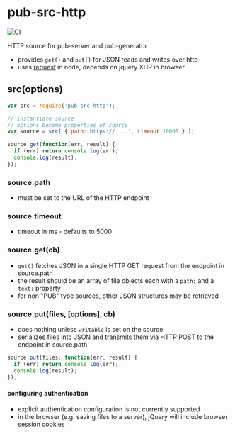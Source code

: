 # pub-src-http
![CI](https://github.com/jldec/pub-src-http/workflows/CI/badge.svg)

HTTP source for pub-server and pub-generator

* provides `get()` and `put()` for JSON reads and writes over http
* uses [request](https://github.com/mikeal/request) in node, depends on jquery XHR in browser

## src(options)

```javascript
var src = require('pub-src-http');

// instantiate source
// options become properties of source
var source = src( { path:'https://....', timeout:10000 } );

source.get(function(err, result) {
  if (err) return console.log(err);
  console.log(result);
});

```
### source.path
- must be set to the URL of the HTTP endpoint

### source.timeout
- timeout in ms - defaults to 5000

### source.get(cb)
- `get()` fetches JSON in a single HTTP GET request from the endpoint in source.path
- the result should be an array of file objects each with a `path:` and a `text:` property
- for non "PUB" type sources, other JSON structures may be retrieved

### source.put(files, [options], cb)
- does nothing unless `writable` is set on the source
- serializes files into JSON and transmits them via HTTP POST to the endpoint in source.path

```javascript
source.put(files, function(err, result) {
  if (err) return console.log(err);
  console.log(result);
});
```

#### configuring authentication
- explicit authentication configuration is not currently supported
- in the browser (e.g. saving files to a server), jQuery will include browser session cookies
